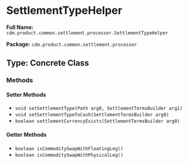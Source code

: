 # SettlementTypeHelper

**Full Name:** `cdm.product.common.settlement.processor.SettlementTypeHelper`

**Package:** `cdm.product.common.settlement.processor`

## Type: Concrete Class

### Methods

#### Setter Methods

- `void setSettlementType(Path arg0, SettlementTermsBuilder arg1)`
- `void setSettlementTypeToCash(SettlementTermsBuilder arg0)`
- `boolean settlementCurrencyExists(SettlementTermsBuilder arg0)`

#### Getter Methods

- `boolean isCommoditySwapWithFloatingLeg()`
- `boolean isCommoditySwapWithPhysicalLeg()`

